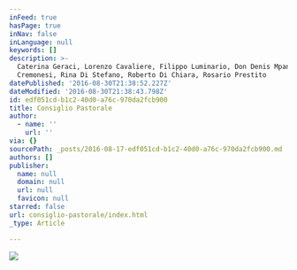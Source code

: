 ```yaml
---
inFeed: true
hasPage: true
inNav: false
inLanguage: null
keywords: []
description: >-
  Caterina Geraci, Lorenzo Cavaliere, Filippo Luminario, Don Denis Mpanga, Marco
  Cremonesi, Rina Di Stefano, Roberto Di Chiara, Rosario Prestito
datePublished: '2016-08-30T21:38:52.227Z'
dateModified: '2016-08-30T21:38:43.798Z'
id: edf051cd-b1c2-40d0-a76c-970da2fcb900
title: Consiglio Pastorale
author:
  - name: ''
    url: ''
via: {}
sourcePath: _posts/2016-08-17-edf051cd-b1c2-40d0-a76c-970da2fcb900.md
authors: []
publisher:
  name: null
  domain: null
  url: null
  favicon: null
starred: false
url: consiglio-pastorale/index.html
_type: Article

---
```

![](https://the-grid-user-content.s3-us-west-2.amazonaws.com/c67b533d-7bc5-4aa1-b3a5-605d8f588505.jpg)